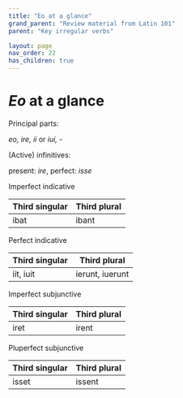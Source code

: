 ```yaml
---
title: "Eo at a glance"
grand_parent: "Review material from Latin 101"
parent: "Key irregular verbs"

layout: page
nav_order: 22
has_children: true
---
```



# *Eo* at a glance

Principal parts:

*eo, ire, ii* or *iui, -*

(Active) infinitives:

present: *ire*, perfect: *isse*



Imperfect indicative

| Third singular | Third plural |
| --- | --- |
| ibat | ibant |

Perfect indicative

| Third singular | Third plural |
| --- | --- |
| iit, iuit | ierunt, iuerunt |


Imperfect subjunctive

| Third singular | Third plural |
| --- | --- |
| iret | irent |


Pluperfect subjunctive

| Third singular | Third plural |
| --- | --- |
| isset | issent |